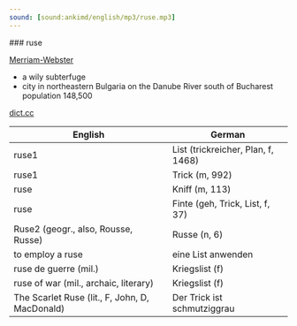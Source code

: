 ```yaml
---
sound: [sound:ankimd/english/mp3/ruse.mp3]
---
```


\### ruse

[Merriam-Webster](https://www.merriam-webster.com/dictionary/ruse)

- a wily subterfuge
- city in northeastern Bulgaria on the Danube River south of Bucharest population 148,500

[dict.cc](https://www.dict.cc/ruse)

| English        | German       |
| -------------- | ------------ |
| ruse1 | List (trickreicher, Plan, f, 1468) |
| ruse1 | Trick (m, 992) |
| ruse | Kniff (m, 113) |
| ruse | Finte (geh, Trick, List, f, 37) |
| Ruse2 (geogr., also, Rousse, Russe) | Russe (n, 6) |
| to employ a ruse | eine List anwenden |
| ruse de guerre (mil.) | Kriegslist (f) |
| ruse of war (mil., archaic, literary) | Kriegslist (f) |
| The Scarlet Ruse (lit., F, John, D, MacDonald) | Der Trick ist schmutziggrau |
